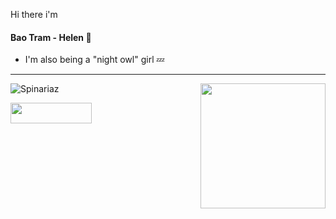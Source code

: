 


Hi there i'm <h4>Bao Tram - Helen 🍑</h4>

   -   I'm also being a "night owl" girl 💤
***
</h3> 

<img align='right' src="https://user-images.githubusercontent.com/68039038/179959200-9da19676-48f5-4632-83da-77a8e7ee9bad.gif" width="200">

![Spinariaz](https://github-readme-stats.vercel.app/api/top-langs/?username=HelenDao1501&layout=compact&theme=radical) 

<a href="https://www.youtube.com/watch?v=TJAfLE39ZZ8"><img src="https://img.shields.io/badge/PayPal-00457C?style=for-the-badge&logo=paypal&logoColor=white" height="33" width="130" /></a>
